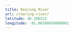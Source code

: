 ```yaml
---
title: Roaring River
url: /roaring-river/
latitude: 36.206522
longitude: -81.00368850000001
---
```

